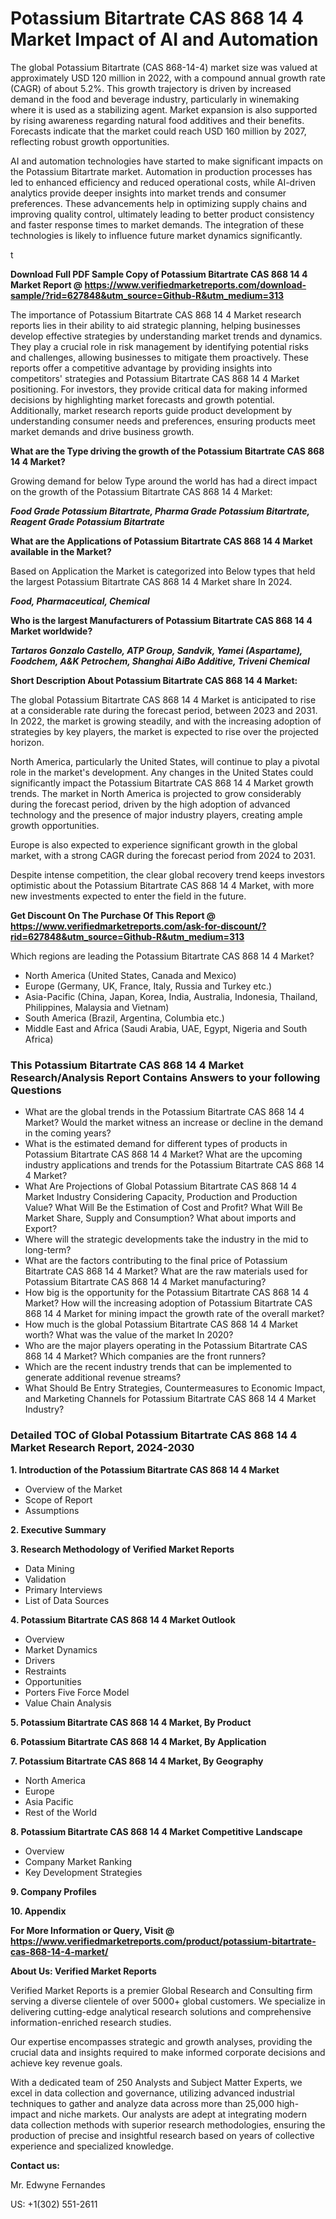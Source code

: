 <meta name="title" content="Global  Potassium Bitartrate CAS 868 14 4 Market Impact of AI and Automation"><meta name="description" content="  The global Potassium Bitartrate (CAS 868-14-4) market size was valued at approximately USD 120 million in 2022, with a compound annual growth rate (CAGR) of about 5."><meta name="title" content=" Potassium Bitartrate CAS 868 14 4 Market Size, Share, Scope, Trends, Growth, Opportunities, Analysis, Forecast"> <h1>Potassium Bitartrate CAS 868 14 4 Market Impact of AI and Automation</h1> <p>The global Potassium Bitartrate (CAS 868-14-4) market size was valued at approximately USD 120 million in 2022, with a compound annual growth rate (CAGR) of about 5.2%. This growth trajectory is driven by increased demand in the food and beverage industry, particularly in winemaking where it is used as a stabilizing agent. Market expansion is also supported by rising awareness regarding natural food additives and their benefits. Forecasts indicate that the market could reach USD 160 million by 2027, reflecting robust growth opportunities.</p> <p>AI and automation technologies have started to make significant impacts on the Potassium Bitartrate market. Automation in production processes has led to enhanced efficiency and reduced operational costs, while AI-driven analytics provide deeper insights into market trends and consumer preferences. These advancements help in optimizing supply chains and improving quality control, ultimately leading to better product consistency and faster response times to market demands. The integration of these technologies is likely to influence future market dynamics significantly.</p> t</p><p id="" class=""><strong>Download Full PDF Sample Copy of Potassium Bitartrate CAS 868 14 4 Market Report @ <a href="https://www.verifiedmarketreports.com/download-sample/?rid=627848&utm_source=Github-R&utm_medium=313" target="_blank">https://www.verifiedmarketreports.com/download-sample/?rid=627848&utm_source=Github-R&utm_medium=313</a></strong></p><p>The importance of&nbsp;Potassium Bitartrate CAS 868 14 4 Market research reports lies in their ability to aid strategic planning, helping businesses develop effective strategies by understanding market trends and dynamics. They play a crucial role in risk management by identifying potential risks and challenges, allowing businesses to mitigate them proactively. These reports offer a competitive advantage by providing insights into competitors' strategies and Potassium Bitartrate CAS 868 14 4 Market positioning. For investors, they provide critical data for making informed decisions by highlighting market forecasts and growth potential. Additionally, market research reports guide product development by understanding consumer needs and preferences, ensuring products meet market demands and drive business growth.</p><p><strong>What are the&nbsp;Type driving the growth of the Potassium Bitartrate CAS 868 14 4 Market?</strong></p><p id="" class="">Growing demand for below Type around the world has had a direct impact on the growth of the Potassium Bitartrate CAS 868 14 4 Market:</p><em><strong>Food Grade Potassium Bitartrate, Pharma Grade Potassium Bitartrate, Reagent Grade Potassium Bitartrate</strong></em></p><strong>What are the&nbsp;Applications&nbsp;of Potassium Bitartrate CAS 868 14 4 Market available in the Market?</strong></p><p id="" class="">Based on Application the Market is categorized into Below types that held the largest Potassium Bitartrate CAS 868 14 4 Market share In 2024.</p><em><strong>Food, Pharmaceutical, Chemical</strong></em></p><strong>Who is the largest Manufacturers of Potassium Bitartrate CAS 868 14 4 Market worldwide?</strong></p><p><em><strong>Tartaros Gonzalo Castello, ATP Group, Sandvik, Yamei (Aspartame), Foodchem, A&K Petrochem, Shanghai AiBo Additive, Triveni Chemical</strong></em></p><p id="" class=""><strong>Short Description About Potassium Bitartrate CAS 868 14 4 Market:</strong></p><p>The global Potassium Bitartrate CAS 868 14 4 Market is anticipated to rise at a considerable rate during the forecast period, between 2023 and 2031. In 2022, the market is growing steadily, and with the increasing adoption of strategies by key players, the market is expected to rise over the projected horizon.</p><p>North America, particularly the United States, will continue to play a pivotal role in the market's development. Any changes in the United States could significantly impact the Potassium Bitartrate CAS 868 14 4 Market growth trends. The market in North America is projected to grow considerably during the forecast period, driven by the high adoption of advanced technology and the presence of major industry players, creating ample growth opportunities.</p><p>Europe is also expected to experience significant growth in the global market, with a strong CAGR during the forecast period from 2024 to 2031.</p><p>Despite intense competition, the clear global recovery trend keeps investors optimistic about the Potassium Bitartrate CAS 868 14 4 Market, with more new investments expected to enter the field in the future.</p><p id="" class=""><strong>Get Discount On The Purchase Of This Report @ <a href="https://www.verifiedmarketreports.com/ask-for-discount/?rid=627848&utm_source=Github-R&utm_medium=313" target="_blank">https://www.verifiedmarketreports.com/ask-for-discount/?rid=627848&utm_source=Github-R&utm_medium=313</a></strong></p>Which regions are leading the Potassium Bitartrate CAS 868 14 4 Market?</p><ul><li>North America (United States, Canada and Mexico)</li><li>Europe (Germany, UK, France, Italy, Russia and Turkey etc.)</li><li>Asia-Pacific (China, Japan, Korea, India, Australia, Indonesia, Thailand, Philippines, Malaysia and Vietnam)</li><li>South America (Brazil, Argentina, Columbia etc.)</li><li>Middle East and Africa (Saudi Arabia, UAE, Egypt, Nigeria and South Africa)</li></ul><h3 id="" class="">This Potassium Bitartrate CAS 868 14 4 Market Research/Analysis Report Contains Answers to your following Questions</h3><ul><li>What are the global trends in the Potassium Bitartrate CAS 868 14 4 Market? Would the market witness an increase or decline in the demand in the coming years?</li><li>What is the estimated demand for different types of products in Potassium Bitartrate CAS 868 14 4 Market? What are the upcoming industry applications and trends for the Potassium Bitartrate CAS 868 14 4 Market?</li><li>What Are Projections of Global Potassium Bitartrate CAS 868 14 4 Market Industry Considering Capacity, Production and Production Value? What Will Be the Estimation of Cost and Profit? What Will Be Market Share, Supply and Consumption? What about imports and Export?</li><li>Where will the strategic developments take the industry in the mid to long-term?</li><li>What are the factors contributing to the final price of Potassium Bitartrate CAS 868 14 4 Market? What are the raw materials used for Potassium Bitartrate CAS 868 14 4 Market manufacturing?</li><li>How big is the opportunity for the Potassium Bitartrate CAS 868 14 4 Market? How will the increasing adoption of Potassium Bitartrate CAS 868 14 4 Market for mining impact the growth rate of the overall market?</li><li>How much is the global Potassium Bitartrate CAS 868 14 4 Market worth? What was the value of the market In 2020?</li><li>Who are the major players operating in the Potassium Bitartrate CAS 868 14 4 Market? Which companies are the front runners?</li><li>Which are the recent industry trends that can be implemented to generate additional revenue streams?</li><li>What Should Be Entry Strategies, Countermeasures to Economic Impact, and Marketing Channels for Potassium Bitartrate CAS 868 14 4 Market Industry?</li></ul><h3 id="" class="">Detailed TOC of Global Potassium Bitartrate CAS 868 14 4 Market Research Report, 2024-2030</h3><p id="" class=""><strong>1. Introduction of the Potassium Bitartrate CAS 868 14 4 Market</strong></p><ul><li>Overview of the Market</li><li>Scope of Report</li><li>Assumptions</li></ul><p id="" class=""><strong>2. Executive Summary</strong></p><p id="" class=""><strong>3. Research Methodology of Verified Market Reports</strong></p><ul><li>Data Mining</li><li>Validation</li><li>Primary Interviews</li><li>List of Data Sources</li></ul><p id="" class=""><strong>4. Potassium Bitartrate CAS 868 14 4 Market Outlook</strong></p><ul><li>Overview</li><li>Market Dynamics</li><li>Drivers</li><li>Restraints</li><li>Opportunities</li><li>Porters Five Force Model</li><li>Value Chain Analysis</li></ul><p id="" class=""><strong>5. Potassium Bitartrate CAS 868 14 4 Market, By Product</strong></p><p id="" class=""><strong>6. Potassium Bitartrate CAS 868 14 4 Market, By Application</strong></p><p id="" class=""><strong>7. Potassium Bitartrate CAS 868 14 4 Market, By Geography</strong></p><ul><li>North America</li><li>Europe</li><li>Asia Pacific</li><li>Rest of the World</li></ul><p id="" class=""><strong>8. Potassium Bitartrate CAS 868 14 4 Market Competitive Landscape</strong></p><ul><li>Overview</li><li>Company Market Ranking</li><li>Key Development Strategies</li></ul><p id="" class=""><strong>9. Company Profiles</strong></p><p id="" class=""><strong>10. Appendix</strong></p><p id="" class=""><strong>For More Information or Query, Visit @ <a href="https://www.verifiedmarketreports.com/product/potassium-bitartrate-cas-868-14-4-market/" target="_blank">https://www.verifiedmarketreports.com/product/potassium-bitartrate-cas-868-14-4-market/</a></strong></p><p id="" class=""><strong>About Us: Verified Market Reports</strong></p><p id="" class="">Verified Market Reports is a premier Global Research and Consulting firm serving a diverse clientele of over 5000+ global customers. We specialize in delivering cutting-edge analytical research solutions and comprehensive information-enriched research studies.</p><p id="" class="">Our expertise encompasses strategic and growth analyses, providing the crucial data and insights required to make informed corporate decisions and achieve key revenue goals.</p><p id="" class="">With a dedicated team of 250 Analysts and Subject Matter Experts, we excel in data collection and governance, utilizing advanced industrial techniques to gather and analyze data across more than 25,000 high-impact and niche markets. Our analysts are adept at integrating modern data collection methods with superior research methodologies, ensuring the production of precise and insightful research based on years of collective experience and specialized knowledge.</p><p id="" class=""><strong>Contact us:</strong></p><p id="" class="">Mr. Edwyne Fernandes</p><p id="" class="">US: +1(302) 551-2611</p>